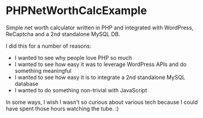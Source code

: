 # PHPNetWorthCalcExample
Simple net worth calculator written in PHP and integrated with WordPress, ReCaptcha and a 2nd standalone MySQL DB.

I did this for a number of reasons:
- I wanted to see why people love PHP so much
- I wanted to see how easy it was to leverage WordPress APIs and do something meaningful
- I wanted to see how easy it is to integrate a 2nd standalone MySQL database
- I wanted to do something non-trivial with JavaScript

In some ways, I wish I wasn't so curious about various tech because I could have spent those hours watching the tube. :)